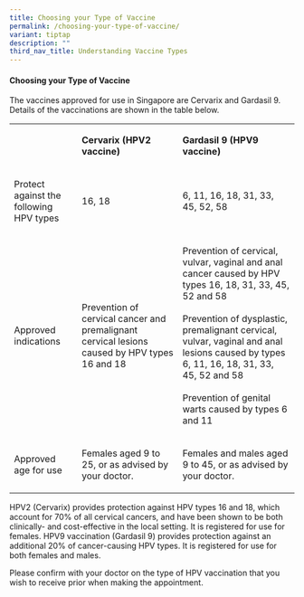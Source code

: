 ```yaml
---
title: Choosing your Type of Vaccine
permalink: /choosing-your-type-of-vaccine/
variant: tiptap
description: ""
third_nav_title: Understanding Vaccine Types
---
```

<h4>Choosing your Type of Vaccine</h4>
<p>The vaccines approved for use in Singapore are Cervarix and Gardasil 9.
Details of the vaccinations are shown in the table below.</p>
<table style="minWidth: 75px">
<colgroup>
<col>
<col>
<col>
</colgroup>
<tbody>
<tr>
<td rowspan="1" colspan="1">
<p></p>
</td>
<td rowspan="1" colspan="1">
<p><strong>Cervarix (HPV2 vaccine)</strong>
</p>
</td>
<td rowspan="1" colspan="1">
<p><strong>Gardasil 9 (HPV9 vaccine)</strong>
</p>
</td>
</tr>
<tr>
<td rowspan="1" colspan="1">
<p>Protect against the following HPV types</p>
</td>
<td rowspan="1" colspan="1">
<p>16, 18</p>
</td>
<td rowspan="1" colspan="1">
<p>6, 11, 16, 18, 31, 33, 45, 52, 58</p>
</td>
</tr>
<tr>
<td rowspan="1" colspan="1">
<p>Approved indications</p>
</td>
<td rowspan="1" colspan="1">
<p>Prevention of cervical cancer and premalignant cervical lesions caused
by HPV types 16 and 18</p>
</td>
<td rowspan="1" colspan="1">
<p>Prevention of cervical, vulvar, vaginal and anal cancer caused by HPV
types 16, 18, 31, 33, 45, 52 and 58
<br>
<br>Prevention of dysplastic, premalignant cervical, vulvar, vaginal and anal
lesions caused by types 6, 11, 16, 18, 31, 33, 45, 52 and 58
<br>
<br>Prevention of genital warts caused by types 6 and 11</p>
</td>
</tr>
<tr>
<td rowspan="1" colspan="1">
<p>Approved age for use</p>
</td>
<td rowspan="1" colspan="1">
<p>Females aged 9 to 25, or as advised by your doctor.</p>
</td>
<td rowspan="1" colspan="1">
<p>Females and males aged 9 to 45, or as advised by your doctor.</p>
</td>
</tr>
</tbody>
</table>
<p>HPV2 (Cervarix) provides protection against HPV types 16 and 18, which
account for 70% of all cervical cancers, and have been shown to be both
clinically- and cost-effective in the local setting. It is registered for
use for females. HPV9 vaccination (Gardasil 9) provides protection against
an additional 20% of cancer-causing HPV types. It is registered for use
for both females and males.</p>
<p>Please confirm with your doctor on the type of HPV vaccination that you
wish to receive prior when making the appointment.</p>